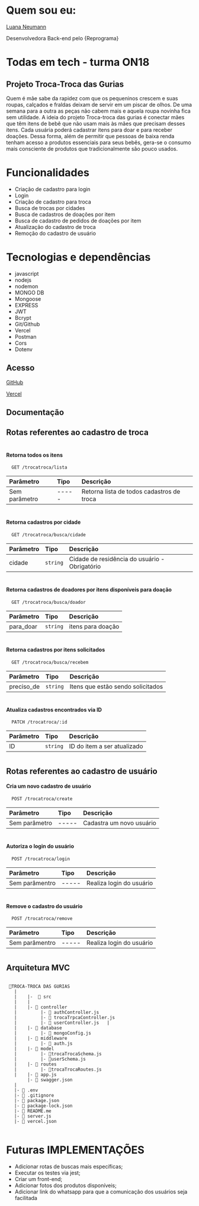# Quem sou eu:

 [Luana Neumann](https://www.linkedin.com/in/luh-neumann/)

 Desenvolvedora Back-end pelo {Reprograma}

# Todas em tech - turma ON18
## Projeto Troca-Troca das Gurias

Quem é mãe sabe da rapidez com que os pequeninos crescem e suas roupas, calçados e fraldas deixam de servir em um piscar de olhos. 
De uma semana para a outra as peças não cabem mais e aquela roupa novinha fica sem utilidade. 
A ideia do projeto Troca-troca das gurias é conectar mães que têm itens de bebê que não usam mais às mães que
precisam desses itens. Cada usuária poderá cadastrar itens para doar e para receber doações. 
Dessa forma, além de permitir que pessoas de baixa renda tenham acesso a produtos essenciais para seus bebês,
gera-se o consumo mais consciente de produtos que tradicionalmente são pouco usados.

# Funcionalidades

* Criação de cadastro para login
* Login
* Criação de cadastro para troca
* Busca de trocas por cidades
* Busca de cadastros de doações por item 
* Busca de cadastro de pedidos de doações por item
* Atualização do cadastro de troca
* Remoção do cadastro de usuário

# Tecnologias e dependências

* javascript
* nodejs
* nodemon
* MONGO DB
* Mongoose
* EXPRESS
* JWT
* Bcrypt
* Git/Github
* Vercel
* Postman
* Cors
* Dotenv

## Acesso


[GitHub](https://github.com/luhneumann/Projeto-Final-Reprograma.git)


[Vercel](https://projeto-final-reprograma-luhneumann.vercel.app/)


## Documentação 

## Rotas referentes ao cadastro de troca
#

#### Retorna todos os itens

```http
  GET /trocatroca/lista
```

| Parâmetro   | Tipo       | Descrição                           |
| :---------- | :--------- | :---------------------------------- |
|     Sem parâmetro  | ----- | Retorna lista de todos cadastros de troca |


#


#### Retorna cadastros por cidade

```http
  GET /trocatroca/busca/cidade
```

| Parâmetro   | Tipo       | Descrição                                   |
| :---------- | :--------- | :------------------------------------------ |
| cidade       | `string` |  Cidade de residência do usuário - Obrigatório |

#

#### Retorna cadastros de doadores por itens disponíveis para doação

```http
  GET /trocatroca/busca/doador
```

| Parâmetro   | Tipo       | Descrição                                   |
| :---------- | :--------- | :------------------------------------------ |
| para_doar | `string` | itens para doação |

#

#### Retorna cadastros por itens solicitados

```http
  GET /trocatroca/busca/recebem
```

| Parâmetro   | Tipo       | Descrição                                   |
| :---------- | :--------- | :------------------------------------------ |
| preciso_de | `string` | Itens que estão sendo solicitados|

#

#### Atualiza cadastros encontrados via ID

```http
  PATCH /trocatroca/:id
```

| Parâmetro   | Tipo       | Descrição                                   |
| :---------- | :--------- | :------------------------------------------ |
| ID | `string` | ID do item a ser atualizado |

#


## Rotas referentes ao cadastro de usuário

#### Cria um novo cadastro de usuário

```http
  POST /trocatroca/create
```

| Parâmetro   | Tipo       | Descrição                                   |
| :---------- | :--------- | :------------------------------------------ |
| Sem parâmetro | ----- | Cadastra um novo usuário |

#

#### Autoriza o login do usuário

```http
  POST /trocatroca/login
```

| Parâmetro   | Tipo       | Descrição                                   |
| :---------- | :--------- | :------------------------------------------ |
| Sem parâmentro | ----- | Realiza login do usuário |

#

#### Remove o cadastro do usuário

```http
  POST /trocatroca/remove
```

| Parâmetro   | Tipo       | Descrição                                   |
| :---------- | :--------- | :------------------------------------------ |
| Sem parâmentro | ----- | Realiza login do usuário |

#





## Arquitetura MVC
```

 📁TROCA-TROCA DAS GURIAS
   |
   |    |-  📁 src
   |    |
   |    |- 📁 controller
   |         |- 📑 authController.js
   |         |- 📑 trocaTrpcaController.js
   |         |- 📑 userController.js   |
   |    |- 📁 database
   |         |- 📑 mongoConfig.js
   |    |- 📁 middleware
   |         |- 📑 auth.js  
   |    |- 📁 model
   |         |- 📑trocaTrocaSchema.js
   |         |- 📑userSchema.js            
   |    |- 📁 routes
   |         |- 📑trocaTrocaRoutes.js  
   |    |- 📑 app.js
        |- 📑 swagger.json
   |
   |- 📑 .env
   |- 📑 .gitignore
   |- 📑 package.json
   |- 📑 package-lock.json
   |- 📑 README.me
   |- 📑 server.js
   |- 📑 vercel.json
   
````

# Futuras IMPLEMENTAÇÕES

* Adicionar rotas de buscas mais específicas;
* Executar os testes via jest;
* Criar um front-end;
* Adicionar fotos dos produtos disponíveis;
* Adicionar link do whatsapp para que a comunicação dos usuários seja facilitada